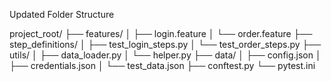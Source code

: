 
Updated Folder Structure

project_root/
├── features/
│   ├── login.feature
│   └── order.feature
├── step_definitions/
│   ├── test_login_steps.py
│   └── test_order_steps.py
├── utils/
│   ├── data_loader.py
│   └── helper.py
├── data/
│   ├── config.json
│   ├── credentials.json
│   └── test_data.json
├── conftest.py
└── pytest.ini
